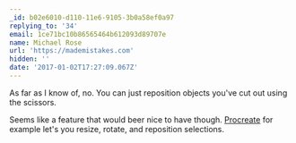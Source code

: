 ```yaml
---
_id: b02e6010-d110-11e6-9105-3b0a58ef0a97
replying_to: '34'
email: 1ce71bc10b86565464b612093d89707e
name: Michael Rose
url: 'https://mademistakes.com'
hidden: ''
date: '2017-01-02T17:27:09.067Z'
---
```


As far as I know of, no. You can just reposition objects you've cut out using the scissors.

Seems like a feature that would beer nice to have though. [Procreate](http://procreate.si/) for example let's you resize, rotate, and reposition selections.
